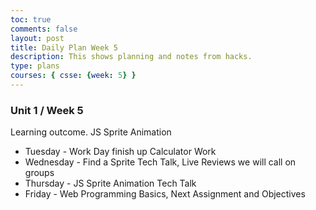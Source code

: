 ```yaml
---
toc: true
comments: false
layout: post
title: Daily Plan Week 5
description: This shows planning and notes from hacks.
type: plans
courses: { csse: {week: 5} }
---
```


### Unit 1 / Week 5
Learning outcome. JS Sprite Animation
- Tuesday - Work Day finish up Calculator Work
- Wednesday - Find a Sprite Tech Talk, Live Reviews we will call on groups
- Thursday - JS Sprite Animation Tech Talk
- Friday - Web Programming Basics, Next Assignment and Objectives 


